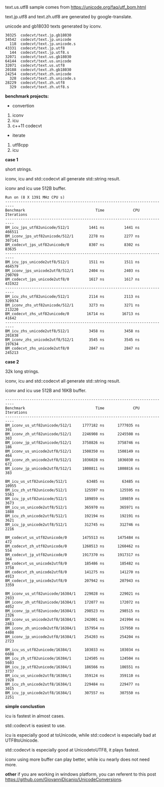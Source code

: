 text.us.utf8 sample comes from https://unicode.org/faq/utf_bom.html

text.jp.utf8 and text.zh.utf8 are generated by google-translate.

unicode and gb18030 texts generated by iconv.

```
30325  codecvt/text.jp.gb18030
34542  codecvt/text.jp.unicode
  118  codecvt/text.jp.unicode.s
43331  codecvt/text.jp.utf8
  144  codecvt/text.jp.utf8.s
32071  codecvt/text.us.gb18030
64144  codecvt/text.us.unicode
32071  codecvt/text.us.utf8
20188  codecvt/text.zh.gb18030
24254  codecvt/text.zh.unicode
  328  codecvt/text.zh.unicode.s
28229  codecvt/text.zh.utf8
  329  codecvt/text.zh.utf8.s
```

**benchmark projects:**
* convertion
1. iconv
2. icu
3. c++11 codecvt
* iterate
1. utf8cpp
2. icu

**case 1**

short strings.

iconv, icu and std::codecvt all generate std::string result.

iconv and icu use 512B buffer.
```
Run on (8 X 1391 MHz CPU s)
--------------------------------------------------------------------------
Benchmark                                Time             CPU   Iterations
--------------------------------------------------------------------------
BM_icu_jps_utf82unicode/512/1         1441 ns         1441 ns       466511
BM_iconv_jps_utf82unicode/512/1       2278 ns         2277 ns       307141
BM_codecvt_jps_utf82unicode/0         8307 ns         8302 ns        83635
--------------------------------------------------------------------------
BM_icu_jps_unicode2utf8/512/1         1511 ns         1511 ns       464579
BM_iconv_jps_unicode2utf8/512/1       2404 ns         2403 ns       290769
BM_codecvt_jps_unicode2utf8/0         1617 ns         1617 ns       431922
--------------------------------------------------------------------------
BM_icu_zhs_utf82unicode/512/1         2114 ns         2113 ns       320974
BM_iconv_zhs_utf82unicode/512/1       3273 ns         3271 ns       213220
BM_codecvt_zhs_utf82unicode/0        16714 ns        16713 ns        41642
--------------------------------------------------------------------------
BM_icu_zhs_unicode2utf8/512/1         3458 ns         3458 ns       201838
BM_iconv_zhs_unicode2utf8/512/1       3545 ns         3545 ns       197634
BM_codecvt_zhs_unicode2utf8/0         2847 ns         2847 ns       245213
```

**case 2**

32k long strings.

iconv, icu and std::codecvt all generate std::string result.

iconv and icu use 512B and 16KB buffer.
```
--------------------------------------------------------------------------
Benchmark                                Time             CPU   Iterations
--------------------------------------------------------------------------
BM_iconv_us_utf82unicode/512/1     1777182 ns      1777035 ns          391
BM_iconv_zh_utf82unicode/512/1     2246908 ns      2245508 ns          303
BM_iconv_jp_utf82unicode/512/1     3758826 ns      3758746 ns          186
BM_iconv_us_unicode2utf8/512/1     1508350 ns      1508149 ns          464
BM_iconv_zh_unicode2utf8/512/1     1036028 ns      1036030 ns          672
BM_iconv_jp_unicode2utf8/512/1     1808811 ns      1808816 ns          383

BM_icu_us_utf82unicode/512/1         63485 ns        63485 ns        10955
BM_icu_zh_utf82unicode/512/1        125597 ns       125595 ns         5563
BM_icu_jp_utf82unicode/512/1        189859 ns       189859 ns         3673
BM_icu_us_unicode2utf8/512/1        365970 ns       365971 ns         1888
BM_icu_zh_unicode2utf8/512/1        192194 ns       192191 ns         3621
BM_icu_jp_unicode2utf8/512/1        312745 ns       312746 ns         2216

BM_codecvt_us_utf82unicode/0       1475513 ns      1475484 ns          472
BM_codecvt_zh_utf82unicode/0       1260513 ns      1260462 ns          554
BM_codecvt_jp_utf82unicode/0       1917370 ns      1917317 ns          364
BM_codecvt_us_unicode2utf8/0        185486 ns       185482 ns         3758
BM_codecvt_zh_unicode2utf8/0        141275 ns       141270 ns         4913
BM_codecvt_jp_unicode2utf8/0        207942 ns       207943 ns         3359

BM_iconv_us_utf82unicode/16384/1    229028 ns       229021 ns         2933
BM_iconv_zh_utf82unicode/16384/1    172077 ns       172072 ns         4052
BM_iconv_jp_utf82unicode/16384/1    298523 ns       298515 ns         2326
BM_iconv_us_unicode2utf8/16384/1    242001 ns       241994 ns         2883
BM_iconv_zh_unicode2utf8/16384/1    157954 ns       157950 ns         4408
BM_iconv_jp_unicode2utf8/16384/1    254203 ns       254204 ns         2723

BM_icu_us_utf82unicode/16384/1      103033 ns       103034 ns         6608
BM_icu_zh_utf82unicode/16384/1      124505 ns       124504 ns         5603
BM_icu_jp_utf82unicode/16384/1      186566 ns       186551 ns         3737
BM_icu_us_unicode2utf8/16384/1      359124 ns       359110 ns         1928
BM_icu_zh_unicode2utf8/16384/1      229484 ns       229477 ns         3015
BM_icu_jp_unicode2utf8/16384/1      307557 ns       307550 ns         2251

```

**simple conclustion**

icu is fastest in almost cases. 

std::codecvt is easiest to use.

icu is especially good at toUnicode, while std::codecvt is especially bad at UTF8toUnicode. 

std::codecvt is especially good at UnicodetoUTF8, it plays fastest.

iconv using more buffer can play better, while icu nearly does not need more.

**other**
if you are working in windows platform, you can referent to this post https://github.com/GiovanniDicanio/UnicodeConversions.
